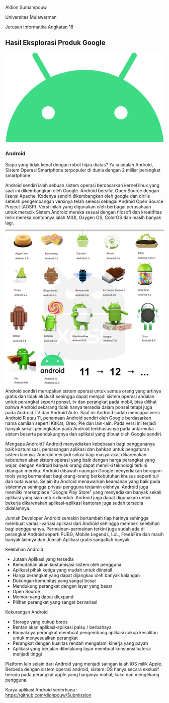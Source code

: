 Aldion Sumampouw

Universitas Mulawarman

Jurusan Informatika Angkatan 18
## Hasil Eksplorasi Produk Google

![](https://raw.githubusercontent.com/dionpouw/Gmaps/main/Android_Robot.png)

### Android
Siapa yang tidak kenal dengan robot hijau diatas? Ya ia adalah Android, Sistem Operasi Smartphone terpopuler di dunia dengan 2 milliar perangkat smartphone.

Android sendiri ialah sebuah sistem operasi berdasarkan kernel linux yang saat ini dikembangkan oleh Google. Android bersifat Open Source dengan lisensi Apache, Kodenya sendiri dikembangkan oleh google dan dirilis setelah pengembangan versinya telah selesai sebagai Android Open Source Project (AOSP). Versi inilah yang digunakan oleh berbagai perusahaan untuk meracik Sistem Android mereka sesuai dengan filosofi dan kreatifitas milik mereka contohnya ialah MIUI, Oxygen OS, ColorOS dan masih banyak lagi. 

![](https://raw.githubusercontent.com/dionpouw/Gmaps/main/EClU58qWsAIfs3d.jpg)
Android sendiri merupakan sistem operasi untuk semua orang yang artinya gratis dan tidak ekslusif sehingga dapat menjadi sistem operasi andalan untuk perangkat seperti ponsel, tv dan perangkat pada mobil, bisa dilihat bahwa Android sekarang tidak hanya tersedia dalam ponsel tetapi juga pada Android TV dan Android Auto. Saat ini Android sudah mencapai versi Android R atau 11, penamaan Android sendiri oleh Google berdasarkan nama camilan seperti KitKat, Oreo, Pie dan lain-lain. Pada versi ini terjadi banyak sekali peningkatan pada Android terkhususnya pada antarmuka sistem beserta pendukungnya dan aplikasi yang dibuat oleh Google sendiri.

Mengapa Android? Android menyediakan kebebasan bagi penggunanya baik kostumisasi, pemasangan aplikasi dan bahkan untuk pengaturan sistem lainnya. Android menjadi solusi bagi masyarakat dikarenakan kebutuhan akan sistem operasi yang baik dengan harga perangkat yang wajar, dengan Android banyak orang dapat memiliki teknologi terkini ditangan mereka. Android dibawah naungan Google menyediakan beragam tools yang bermanfaat bagi orang-orang berkebutuhan khusus seperti tuli dan buta warna. Selain itu Android menawarkan keamanan yang baik pada sistemnya sehingga privasi pengguna terjamin olehnya. Android juga memiliki marketplace "Google Play Store" yang menyediakan banyak sekali aplikasi yang siap untuk diunduh. Android juga dapat digunakan untuk bekerja dikarenakan aplikasi-aplikasi kantoran juga sudah tersedia didalamnya. 

Jumlah Developer Android semakin bertambah tiap harinya sehingga membuat variasi-variasi aplikasi dari Android sehingga memberi kelebihan bagi penggunanya. Permainan-permainan terkini juga sudah ada di perangkat Android seperti PUBG, Mobile Legends, LoL, Free&Fire dan masih banyak lainnya dan Jumlah Aplikasi gratis sangatlah banyak.

Kelebihan Android
- Jutaan Aplikasi yang tersedia
- Kemudahan akan kostumisasi sistem oleh pengguna
- Aplikasi pihak ketiga yang mudah untuk diinstall
- Harga perangkat yang dapat dijangkau oleh banyak kalangan
- Dukungan komunitas yang sangat besar
- Mendukung perangkat dengan layar yang besar
- Open Source
- Memori yang dapat diexpand
- Pilihan perangkat yang sangat bervariasi

Kekurangan Android
- Storage yang cukup boros
- Rentan akan aplikasi-aplikasi palsu / berbahaya
- Banyaknya perangkat membuat pengembang aplikasi cukup kesulitan untuk menyesuaikan perangkat
- Perangkat dengan kualitas rendah mengalami kinerja yang payah
- Aplikasi yang berjalan dibelakang layar membuat konsumsi baterai menjadi tinggi

Platform lain selain dari Android yang menjadi saingan ialah iOS milik Apple. Berbeda dengan sistem operasi android, sistem iOS hanya secara ekslusif berada pada perangkat apple yang harganya mahal, kaku dan mengekang pengguna.


Karya aplikasi Android sederhana : https://github.com/dionpouw/Submission
